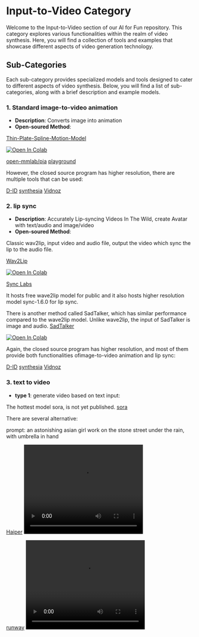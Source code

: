 # Input-to-Video Category

Welcome to the Input-to-Video section of our AI for Fun repository. This category explores various functionalities within the realm of video synthesis. Here, you will find a collection of tools and examples that showcase different aspects of video generation technology.

## Sub-Categories

Each sub-category provides specialized models and tools designed to cater to different aspects of video synthesis. Below, you will find a list of sub-categories, along with a brief description and example models.

### 1. Standard image-to-video animation
- **Description**: Converts image into animation
- **Open-soured Method**:


[Thin-Plate-Spline-Motion-Model](https://github.com/yoyo-nb/Thin-Plate-Spline-Motion-Model)

[![Open In Colab](https://colab.research.google.com/assets/colab-badge.svg)](https://colab.research.google.com/drive/1DREfdpnaBhqISg0fuQlAAIwyGVn1loH_?usp=sharing)

[open-mmlab/pia](https://github.com/open-mmlab/PIA)
[playground](https://replicate.com/open-mmlab/pia)


However, the closed source program has higher resolution, there are multiple tools that can be used: 

[D-ID](https://www.d-id.com/)
[synthesia](https://www.synthesia.io/)
[Vidnoz](https://aiapp.vidnoz.com/avatar/index.html)



### 2. lip sync
- **Description**: Accurately Lip-syncing Videos In The Wild, create Avatar with text/audio and image/video
- **Open-soured Method**:

Classic wav2lip, input video and audio file, output the video which sync the lip to the audio file.

[Wav2Lip](https://github.com/Rudrabha/Wav2Lip)

[![Open In Colab](https://colab.research.google.com/assets/colab-badge.svg)](https://colab.research.google.com/drive/1tZpDWXz49W6wDcTprANRGLo2D_EbD5J8?usp=sharing)

[Sync Labs](https://synclabs.so/)

It hosts free wave2lip model for public and it also hosts higher resolution model sync-1.6.0 for lip sync.


There is another method called SadTalker, which has similar performance compared to the wave2lip model.
Unlike wave2lip, the input of SadTalker is image and audio.
[SadTalker](https://github.com/OpenTalker/SadTalker)

[![Open In Colab](https://colab.research.google.com/assets/colab-badge.svg)](https://colab.research.google.com/github/Winfredy/SadTalker/blob/main/quick_demo.ipynb)

Again, the closed source program has higher resolution, and most of them provide both functionalities ofimage-to-video animation and lip sync: 

[D-ID](https://www.d-id.com/)
[synthesia](https://www.synthesia.io/)
[Vidnoz](https://aiapp.vidnoz.com/avatar/index.html)


### 3. text to video
- **type 1**: generate video based on text input:

The hottest model sora, is not yet published.
[sora](https://openai.com/index/sora/)

There are several alternative:

prompt: an astonishing asian girl work on the stone street under the rain, with umbrella in hand

[Haiper](https://haiper.ai/product)
<video width="320" height="240" controls>
  <source src="../docs/haiper.mp4" type="video/mp4">
</video>


[runway](https://app.runwayml.com/video-tools/teams/xiangpengwan/ai-tools/gen-2)
<video width="320" height="240" controls>
  <source src="../docs/runway.mp4" type="video/mp4">
</video>

